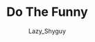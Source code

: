 ---
media: "images/rounds/round_4_2/do_the_funny.png"
media_type: image
title: Do The Funny
author: [Lazy_Shyguy]
desc: Bjeurn Suez sends an agent of chaos towards the Soviet position.
---